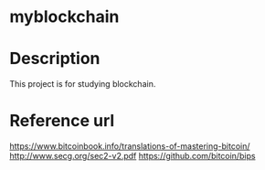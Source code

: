 # myblockchain

# Description
This project is for studying blockchain.

# Reference url
https://www.bitcoinbook.info/translations-of-mastering-bitcoin/
http://www.secg.org/sec2-v2.pdf
https://github.com/bitcoin/bips
